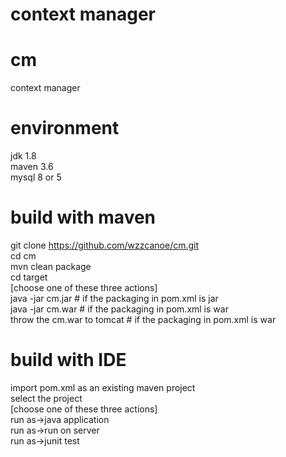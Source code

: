 context manager
====

# cm
context manager  

# environment
jdk 1.8  
maven 3.6  
mysql 8 or 5  

# build with maven
git clone https://github.com/wzzcanoe/cm.git  
cd cm  
mvn clean package  
cd target  
[choose one of these three actions]  
java -jar cm.jar # if the packaging in pom.xml is jar  
java -jar cm.war # if the packaging in pom.xml is war  
throw the cm.war to tomcat # if the packaging in pom.xml is war  

# build with IDE
import pom.xml as an existing maven project  
select the project  
[choose one of these three actions]  
run as->java application  
run as->run on server  
run as->junit test  
